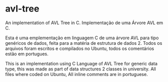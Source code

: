 # avl-tree

An implementation of AVL Tree in C.
Implementação de uma Árvore AVL em C.

Esta é uma emplementação em linguagem C de uma árvore AVL para tipo genéricos de dados,
feita para a matéria de estrutura de dados 2. Todos os arquivos foram escritos e compilados
no Ubuntu, todos os comentários estão em portugues.

This is an implementation using C Language of AVL Tree for generic data type,
this was made as part of data structures 2 classes in university. All files
where coded on Ubuntu, All inline comments are in portuguese.
